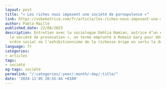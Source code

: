 ```yaml
---
layout: post
title: "« Les riches nous imposent une société de pornopulence »"
link: https://usbeketrica.com/fr/article/les-riches-nous-imposent-une-societe-de-pornopulence
author: Pablo Maillé
published_date: 22/08/2023
description: Entretien avec la sociologue Dahlia Namian, autrice d’un essai sur «
  la société de provocation », un terme emprunté à Romain Gary pour désigner « cet
  ordre social où l’exhibitionnisme de la richesse érige en vertu la démesure ».
language: fr
categories:
- articles
tags:
- société
og-tags: société
permalink: "/:categories/:year/:month/:day/:title/"
date: '2024-11-05 20:55:44 +0100'
---
```

